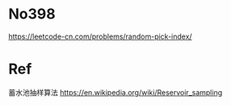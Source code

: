# No398

https://leetcode-cn.com/problems/random-pick-index/

# Ref

蓄水池抽样算法
https://en.wikipedia.org/wiki/Reservoir_sampling
